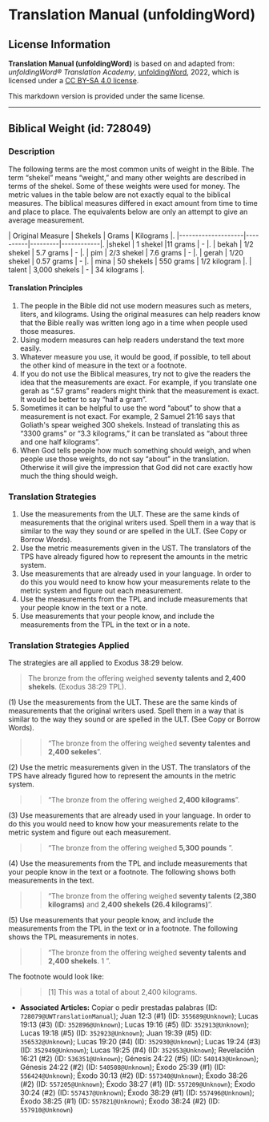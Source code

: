 # Translation Manual (unfoldingWord)

## License Information

**Translation Manual (unfoldingWord)** is based on and adapted from: _unfoldingWord® Translation Academy_, [unfoldingWord](https://unfoldingword.org/utw), 2022, which is licensed under a [CC BY-SA 4.0 license](https://creativecommons.org/licenses/by-sa/4.0/legalcode.en).

This markdown version is provided under the same license.



--------------------------------

## Biblical Weight (id: 728049)

### Description

The following terms are the most common units of weight in the Bible. The term “shekel” means “weight,” and many other weights are described in terms of the shekel. Some of these weights were used for money. The metric values in the table below are not exactly equal to the biblical measures. The biblical measures differed in exact amount from time to time and place to place. The equivalents below are only an attempt to give an average measurement.

\| Original Measure \| Shekels \| Grams \| Kilograms \|. \|\-\-\-\-\-\-\-\-\-\-\-\-\-\-\-\-\-\-\-\-\|\-\-\-\-\-\-\-\-\-\-\|\-\-\-\-\-\-\-\-\-\|\-\-\-\-\-\-\-\-\-\-\-\-\|. \|shekel \| 1 shekel \|11 grams \| \- \|. \| bekah \| 1/2 shekel \| 5\.7 grams \| \- \|. \| pim \| 2/3 shekel \| 7\.6 grams \| \- \|. \| gerah \| 1/20 shekel \| 0\.57 grams \| \- \|. \| mina \| 50 shekels \| 550 grams \| 1/2 kilogram \|. \| talent \| 3,000 shekels \| \- \| 34 kilograms \|.

#### Translation Principles

1. The people in the Bible did not use modern measures such as meters, liters, and kilograms. Using the original measures can help readers know that the Bible really was written long ago in a time when people used those measures.
2. Using modern measures can help readers understand the text more easily.
3. Whatever measure you use, it would be good, if possible, to tell about the other kind of measure in the text or a footnote.
4. If you do not use the Biblical measures, try not to give the readers the idea that the measurements are exact. For example, if you translate one gerah as “.57 grams” readers might think that the measurement is exact. It would be better to say “half a gram”.
5. Sometimes it can be helpful to use the word “about” to show that a measurement is not exact. For example, 2 Samuel 21:16 says that Goliath's spear weighed 300 shekels. Instead of translating this as “3300 grams” or “3\.3 kilograms,” it can be translated as “about three and one half kilograms”.
6. When God tells people how much something should weigh, and when people use those weights, do not say “about” in the translation. Otherwise it will give the impression that God did not care exactly how much the thing should weigh.

### Translation Strategies

1. Use the measurements from the ULT. These are the same kinds of measurements that the original writers used. Spell them in a way that is similar to the way they sound or are spelled in the ULT. (See Copy or Borrow Words).
2. Use the metric measurements given in the UST. The translators of the TPS have already figured how to represent the amounts in the metric system.
3. Use measurements that are already used in your language. In order to do this you would need to know how your measurements relate to the metric system and figure out each measurement.
4. Use the measurements from the TPL and include measurements that your people know in the text or a note.
5. Use measurements that your people know, and include the measurements from the TPL in the text or in a note.

### Translation Strategies Applied

The strategies are all applied to Exodus 38:29 below.

> The bronze from the offering weighed **seventy talents and 2,400 shekels**. (Exodus 38:29 TPL).

(1\) Use the measurements from the ULT. These are the same kinds of measurements that the original writers used. Spell them in a way that is similar to the way they sound or are spelled in the ULT. (See Copy or Borrow Words).

> > “The bronze from the offering weighed **seventy talentes and 2,400 sekeles**”.

(2\) Use the metric measurements given in the UST. The translators of the TPS have already figured how to represent the amounts in the metric system.

> > “The bronze from the offering weighed **2,400 kilograms**”.

(3\) Use measurements that are already used in your language. In order to do this you would need to know how your measurements relate to the metric system and figure out each measurement.

> > “The bronze from the offering weighed **5,300 pounds** ”.

(4\) Use the measurements from the TPL and include measurements that your people know in the text or a footnote. The following shows both measurements in the text.

> > “The bronze from the offering weighed **seventy talents (2,380 kilograms)** and **2,400 shekels (26\.4 kilograms)**”.

(5\) Use measurements that your people know, and include the measurements from the TPL in the text or in a footnote. The following shows the TPL measurements in notes.

> > “The bronze from the offering weighed **seventy talents and 2,400 shekels**. 1 ”.

The footnote would look like:

> > \[1] This was a total of about 2,400 kilograms.

* **Associated Articles:** Copiar o pedir prestadas palabras (ID: `728079@UWTranslationManual`); Juan 12:3 (#1) (ID: `355689@Unknown`); Lucas 19:13 (#3) (ID: `352896@Unknown`); Lucas 19:16 (#5) (ID: `352913@Unknown`); Lucas 19:18 (#5) (ID: `352923@Unknown`); Juan 19:39 (#5) (ID: `356532@Unknown`); Lucas 19:20 (#4) (ID: `352930@Unknown`); Lucas 19:24 (#3) (ID: `352949@Unknown`); Lucas 19:25 (#4) (ID: `352953@Unknown`); Revelación 16:21 (#2) (ID: `536351@Unknown`); Génesis 24:22 (#5) (ID: `540143@Unknown`); Génesis 24:22 (#2) (ID: `540508@Unknown`); Éxodo 25:39 (#1) (ID: `556424@Unknown`); Éxodo 30:13 (#2) (ID: `557340@Unknown`); Éxodo 38:26 (#2) (ID: `557205@Unknown`); Éxodo 38:27 (#1) (ID: `557209@Unknown`); Éxodo 30:24 (#2) (ID: `557437@Unknown`); Éxodo 38:29 (#1) (ID: `557496@Unknown`); Éxodo 38:25 (#1) (ID: `557821@Unknown`); Éxodo 38:24 (#2) (ID: `557910@Unknown`)

